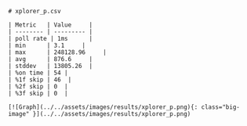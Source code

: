 
    # xplorer_p.csv

    | Metric   | Value     |
    | -------- | --------- |
    | poll rate | 1ms      |
    | min      | 3.1     |
    | max      | 248128.96     |
    | avg      | 876.6     |
    | stddev   | 13805.26  |
    | %on time | 54 |
    | %1f skip | 46  |
    | %2f skip | 0  |
    | %3f skip | 0  |

    [![Graph](../../assets/images/results/xplorer_p.png){: class="big-image" }](../../assets/images/results/xplorer_p.png)

    